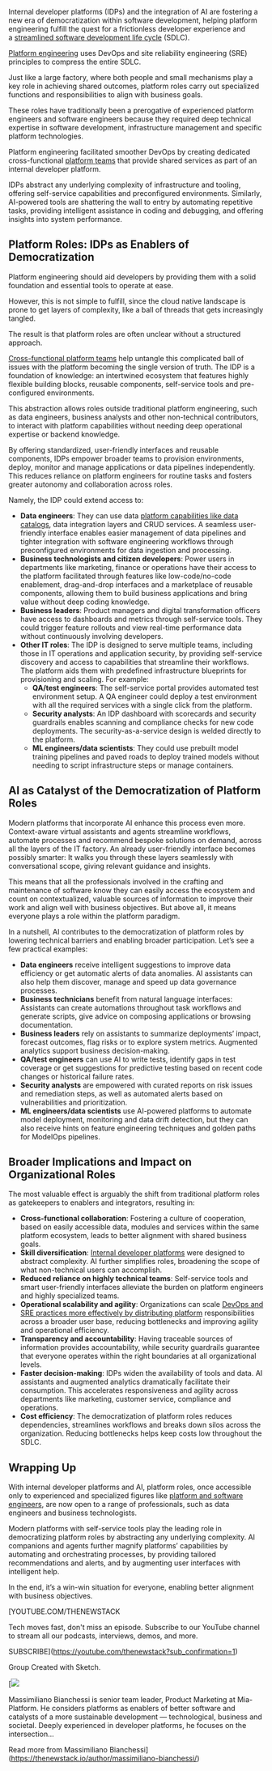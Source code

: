 Internal developer platforms (IDPs) and the integration of AI are fostering a new era of democratization within software development, helping platform engineering fulfill the quest for a frictionless developer experience and a [streamlined software development life cycle](https://mia-platform.eu/blog/software-development-lifecycle-sdlc-and-ai/) (SDLC).

[Platform engineering](https://thenewstack.io/can-platform-engineering-accelerate-ai-adoption/) uses DevOps and site reliability engineering (SRE) principles to compress the entire SDLC.

Just like a large factory, where both people and small mechanisms play a key role in achieving shared outcomes, platform roles carry out specialized functions and responsibilities to align with business goals.

These roles have traditionally been a prerogative of experienced platform engineers and software engineers because they required deep technical expertise in software development, infrastructure management and specific platform technologies.

Platform engineering facilitated smoother DevOps by creating dedicated cross-functional [platform teams](https://thenewstack.io/streamlining-your-platform-teams-workloads/) that provide shared services as part of an internal developer platform.

IDPs abstract any underlying complexity of infrastructure and tooling, offering self-service capabilities and preconfigured environments. Similarly, AI-powered tools are shattering the wall to entry by automating repetitive tasks, providing intelligent assistance in coding and debugging, and offering insights into system performance.

## Platform Roles: IDPs as Enablers of Democratization

Platform engineering should aid developers by providing them with a solid foundation and essential tools to operate at ease.

However, this is not simple to fulfill, since the cloud native landscape is prone to get layers of complexity, like a ball of threads that gets increasingly tangled.

The result is that platform roles are often unclear without a structured approach.

[Cross-functional platform teams](https://mia-platform.eu/blog/team-topologies-to-structure-a-platform-team/) help untangle this complicated ball of issues with the platform becoming the single version of truth. The IDP is a foundation of knowledge: an intertwined ecosystem that features highly flexible building blocks, reusable components, self-service tools and pre-configured environments.

This abstraction allows roles outside traditional platform engineering, such as data engineers, business analysts and other non-technical contributors, to interact with platform capabilities without needing deep operational expertise or backend knowledge.

By offering standardized, user-friendly interfaces and reusable components, IDPs empower broader teams to provision environments, deploy, monitor and manage applications or data pipelines independently. This reduces reliance on platform engineers for routine tasks and fosters greater autonomy and collaboration across roles.

Namely, the IDP could extend access to:

* **Data engineers**: They can use data [platform capabilities like data catalogs](https://thenewstack.io/what-is-a-software-catalog-and-why-should-you-have-one/), data integration layers and CRUD services. A seamless user-friendly interface enables easier management of data pipelines and tighter integration with software engineering workflows through preconfigured environments for data ingestion and processing.
* **Business technologists and citizen developers**: Power users in departments like marketing, finance or operations have their access to the platform facilitated through features like low-code/no-code enablement, drag-and-drop interfaces and a marketplace of reusable components, allowing them to build business applications and bring value without deep coding knowledge.
* **Business leaders**: Product managers and digital transformation officers have access to dashboards and metrics through self-service tools. They could trigger feature rollouts and view real-time performance data without continuously involving developers.
* **Other IT roles**: The IDP is designed to serve multiple teams, including those in IT operations and application security, by providing self-service discovery and access to capabilities that streamline their workflows. The platform aids them with predefined infrastructure blueprints for provisioning and scaling. For example:
  + **QA/test engineers**: The self-service portal provides automated test environment setup. A QA engineer could deploy a test environment with all the required services with a single click from the platform.
  + **Security analysts**: An IDP dashboard with scorecards and security guardrails enables scanning and compliance checks for new code deployments. The security-as-a-service design is welded directly to the platform.
  + **ML engineers/data scientists**: They could use prebuilt model training pipelines and paved roads to deploy trained models without needing to script infrastructure steps or manage containers.

## AI as Catalyst of the Democratization of Platform Roles

Modern platforms that incorporate AI enhance this process even more. Context-aware virtual assistants and agents streamline workflows, automate processes and recommend bespoke solutions on demand, across all the layers of the IT factory. An already user-friendly interface becomes possibly smarter: It walks you through these layers seamlessly with conversational scope, giving relevant guidance and insights.

This means that all the professionals involved in the crafting and maintenance of software know they can easily access the ecosystem and count on contextualized, valuable sources of information to improve their work and align well with business objectives. But above all, it means everyone plays a role within the platform paradigm.

In a nutshell, AI contributes to the democratization of platform roles by lowering technical barriers and enabling broader participation. Let’s see a few practical examples:

* **Data engineers** receive intelligent suggestions to improve data efficiency or get automatic alerts of data anomalies. AI assistants can also help them discover, manage and speed up data governance processes.
* **Business technicians** benefit from natural language interfaces: Assistants can create automations throughout task workflows and generate scripts, give advice on composing applications or browsing documentation.
* **Business leaders** rely on assistants to summarize deployments’ impact, forecast outcomes, flag risks or to explore system metrics. Augmented analytics support business decision-making.
* **QA/test engineers** can use AI to write tests, identify gaps in test coverage or get suggestions for predictive testing based on recent code changes or historical failure rates.
* **Security analysts** are empowered with curated reports on risk issues and remediation steps, as well as automated alerts based on vulnerabilities and prioritization.
* **ML engineers/data scientists** use AI-powered platforms to automate model deployment, monitoring and data drift detection, but they can also receive hints on feature engineering techniques and golden paths for ModelOps pipelines.

## Broader Implications and Impact on Organizational Roles

The most valuable effect is arguably the shift from traditional platform roles as gatekeepers to enablers and integrators, resulting in:

* **Cross-functional collaboration**: Fostering a culture of cooperation, based on easily accessible data, modules and services within the same platform ecosystem, leads to better alignment with shared business goals.
* **Skill diversification**: [Internal developer platforms](https://thenewstack.io/internal-developer-portal-vs-platform-whats-the-difference/) were designed to abstract complexity. AI further simplifies roles, broadening the scope of what non-technical users can accomplish.
* **Reduced reliance on highly technical teams**: Self-service tools and smart user-friendly interfaces alleviate the burden on platform engineers and highly specialized teams.
* **Operational scalability and agility**: Organizations can scale [DevOps and SRE practices more effectively by distributing platform](https://thenewstack.io/platform-teams-start-small-to-win-big/) responsibilities across a broader user base, reducing bottlenecks and improving agility and operational efficiency.
* **Transparency and accountability**: Having traceable sources of information provides accountability, while security guardrails guarantee that everyone operates within the right boundaries at all organizational levels.
* **Faster decision-making**: IDPs widen the availability of tools and data. AI assistants and augmented analytics dramatically facilitate their consumption. This accelerates responsiveness and agility across departments like marketing, customer service, compliance and operations.
* **Cost efficiency**: The democratization of platform roles reduces dependencies, streamlines workflows and breaks down silos across the organization. Reducing bottlenecks helps keep costs low throughout the SDLC.

## Wrapping Up

With internal developer platforms and AI, platform roles, once accessible only to experienced and specialized figures like [platform and software engineers](https://thenewstack.io/integrating-ai-to-make-platform-engineering-intelligent/), are now open to a range of professionals, such as data engineers and business technologists.

Modern platforms with self-service tools play the leading role in democratizing platform roles by abstracting any underlying complexity. AI companions and agents further magnify platforms’ capabilities by automating and orchestrating processes, by providing tailored recommendations and alerts, and by augmenting user interfaces with intelligent help.

In the end, it’s a win-win situation for everyone, enabling better alignment with business objectives.

[YOUTUBE.COM/THENEWSTACK

Tech moves fast, don't miss an episode. Subscribe to our YouTube
channel to stream all our podcasts, interviews, demos, and more.

SUBSCRIBE](https://youtube.com/thenewstack?sub_confirmation=1)

Group
Created with Sketch.

[![](https://cdn.thenewstack.io/media/2025/09/320685e7-cropped-89e1d493-massimiliano-bianchessi.jpg)

Massimiliano Bianchessi is senior team leader, Product Marketing at Mia-Platform. He considers platforms as enablers of better software and catalysts of a more sustainable development — technological, business and societal. Deeply experienced in developer platforms, he focuses on the intersection...

Read more from Massimiliano Bianchessi](https://thenewstack.io/author/massimiliano-bianchessi/)